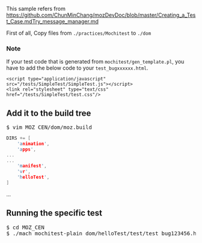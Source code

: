 
This sample refers from https://github.com/ChunMinChang/mozDevDoc/blob/master/Creating_a_Test_Case.mdTry_message_manager.md

First of all, Copy files from ```./practices/Mochitest``` to ```./dom```

### Note
If your test code that is generated from ```mochitest/gen_template.pl```, you have to add the below code to your ```test_bugxxxxxx.html```.
```
<script type="application/javascript" src="/tests/SimpleTest/SimpleTest.js"></script>
<link rel="stylesheet" type="text/css" href="/tests/SimpleTest/test.css"/>
```

## Add it to the build tree
<pre>
$ vim MOZ_CEN/dom/moz.build
</pre> 

```cpp
DIRS += [
    'animation',
    'apps',
...
...
    'manifest',
    'vr',
    'helloTest',
]
```
...
</pre> 

## Running the specific test

<pre>
$ cd MOZ_CEN
$ ./mach mochitest-plain dom/helloTest/test/test_bug123456.html
</pre>
